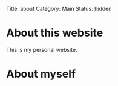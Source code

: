 Title: about
Category: Main
Status: hidden



# About this website

This is my personal website.

# About myself
